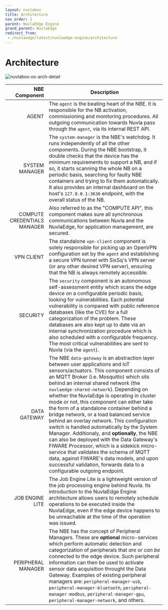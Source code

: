 ```yaml
---
layout: nuvlabox
title: Architecture
nav_order: 1
parent: NuvlaEdge Engine
grand_parent: NuvlaEdge
redirect_from:
 - /nuvlaedge/latest/nuvlaedge-engine/architecture
---
```


Architecture
========

![nuvlabox-os-arch-detail](/assets/img/nuvlabox-engine-arch-v2.png)

| NBE Component 	| Description 	|
|-:	|-	|
| AGENT 	| The `agent` is the beating heart of the NBE. It is responsible for the NB activation, commissioning and monitoring procedures. All outgoing communication towards Nuvla pass through the `agent`, via its internal REST API.	|
| SYSTEM MANAGER 	| The `system-manager` is the NBE's watchdog. It runs independently of all the other components. During the NBE bootstrap, it double checks that the device has the minimum requirements to support a NB, and if so, it starts scanning the whole NB on a periodic basis, searching for faulty NBE containers and trying to fix them automatically. It also provides an internal dashboard on the host's `127.0.0.1:3636` endpoint, with the overall status of the NB. |
| COMPUTE CREDENTIALS MANAGER | Also referred to as the "COMPUTE API", this component makes sure all synchronous communications between Nuvla and the NuvlaEdge, for application management, are secured. | 
| VPN CLIENT 	| The standalone `vpn-client` component is solely responsible for picking up an OpenVPN configuration set by the `agent` and establishing a secure VPN tunnel with SixSq's VPN server (or any other desired VPN server), ensuring that the NB is always remotely accessible. |
| SECURITY 	| The `security` component is an autonomous self-assessment entity which scans the edge device on a configurable periodic basis, looking for vulnerabilities. Each potential vulnerability is compared with public reference databases (like the CVE) for a full categorization of the problem. These databases are also kept up to date via an internal synchronization procedure which is also scheduled with a configurable frequency. The most critical vulnerabilities are sent to Nuvla (via the `agent`). |
| DATA GATEWAY 	| The NBE `data-gateway` is an abstraction layer between user applications and IoT sensors/actuators. This component consists of an MQTT Broker (i.e. Mosquitto) which sits behind an internal shared network (the `nuvlaedge-shared-network`). Depending on whether the NuvlaEdge is operating in cluster mode or not, this component can either take the form of a standalone container behind a bridge network, or a load balanced service behind an overlay network. This configuration switch is handled automatically by the System Manager. Additionaly, and **optionally**, the NBE can also be deployed with the Data Gateway's FIWARE Processor, which is a sidekick micro-service that validates the schema of MQTT data, against FIWARE's data models, and upon successful validation, forwards data to a configurable outgoing endpoint. |
| JOB ENGINE LITE | The Job Engine Lite is a lightweight version of the job processing engine behind Nuvla. Its introduction to the NuvlaEdge Engine architecture allows users to remotely schedule operations to be executed inside the NuvlaEdge, even if the edge device happens to be unreachable at the time of the operation was issued. |
| PERIPHERAL MANAGER 	| The NBE has the concept of Peripheral Managers. These are **optional** micro-services which perform automatic detection and categorization of peripherals that *are* or *can be* connected to the edge device. Such peripheral information can then be used to activate sensor data acquisition throught the Data Gateway. Examples of existing peripheral managers are: `peripheral-manager-usb`, `peripheral-manager-bluetooth`, `peripheral-manager-modbus`, `peripheral-manager-gpu`, `peripheral-manager-network`, and others. |

